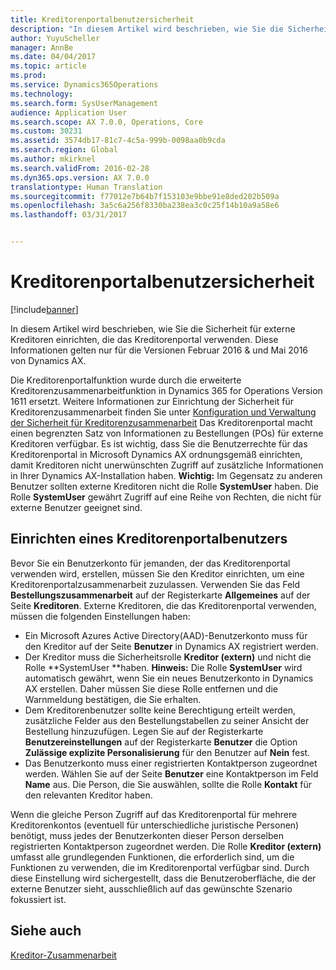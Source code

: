 ```yaml
---
title: Kreditorenportalbenutzersicherheit
description: "In diesem Artikel wird beschrieben, wie Sie die Sicherheit für externe Kreditoren einrichten, die das Kreditorenportal verwenden. Diese Informationen gelten nur für die Versionen Februar 2016 &amp; und Mai 2016 von Dynamics AX."
author: YuyuScheller
manager: AnnBe
ms.date: 04/04/2017
ms.topic: article
ms.prod: 
ms.service: Dynamics365Operations
ms.technology: 
ms.search.form: SysUserManagement
audience: Application User
ms.search.scope: AX 7.0.0, Operations, Core
ms.custom: 30231
ms.assetid: 3574db17-81c7-4c5a-999b-0098aa0b9cda
ms.search.region: Global
ms.author: mkirknel
ms.search.validFrom: 2016-02-28
ms.dyn365.ops.version: AX 7.0.0
translationtype: Human Translation
ms.sourcegitcommit: f77012e7b64b7f153103e9bbe91e8ded202b509a
ms.openlocfilehash: 3a5c6a256f8330ba238ea3c0c25f14b10a9a58e6
ms.lasthandoff: 03/31/2017


---
```


# <a name="vendor-portal-user-security"></a>Kreditorenportalbenutzersicherheit

[!include[banner](../includes/banner.md)]


In diesem Artikel wird beschrieben, wie Sie die Sicherheit für externe Kreditoren einrichten, die das Kreditorenportal verwenden. Diese Informationen gelten nur für die Versionen Februar 2016 &amp; und Mai 2016 von Dynamics AX.

Die Kreditorenportalfunktion wurde durch die erweiterte Kreditorenzusammenarbeitfunktion in Dynamics 365 for Operations Version 1611 ersetzt. Weitere Informationen zur Einrichtung der Sicherheit für Kreditorenzusammenarbeit finden Sie unter [Konfiguration und Verwaltung der Sicherheit für Kreditorenzusammenarbeit](set-up-maintain-vendor-collaboration.md) Das Kreditorenportal macht einen begrenzten Satz von Informationen zu Bestellungen (POs) für externe Kreditoren verfügbar. Es ist wichtig, dass Sie die Benutzerrechte für das Kreditorenportal in Microsoft Dynamics AX ordnungsgemäß einrichten, damit Kreditoren nicht unerwünschten Zugriff auf zusätzliche Informationen in Ihrer Dynamics AX-Installation haben. **Wichtig:** Im Gegensatz zu anderen Benutzer sollten externe Kreditoren nicht die Rolle **SystemUser** haben. Die Rolle **SystemUser** gewährt Zugriff auf eine Reihe von Rechten, die nicht für externe Benutzer geeignet sind.

## <a name="setting-up-a-vendor-portal-user"></a>Einrichten eines Kreditorenportalbenutzers
Bevor Sie ein Benutzerkonto für jemanden, der das Kreditorenportal verwenden wird, erstellen, müssen Sie den Kreditor einrichten, um eine Kreditorenportalzusammenarbeit zuzulassen. Verwenden Sie das Feld **Bestellungszusammenarbeit** auf der Registerkarte **Allgemeines** auf der Seite **Kreditoren**. Externe Kreditoren, die das Kreditorenportal verwenden, müssen die folgenden Einstellungen haben:

-   Ein Microsoft Azures Active Directory(AAD)-Benutzerkonto muss für den Kreditor auf der Seite **Benutzer** in Dynamics AX registriert werden.
-   Der Kreditor muss die Sicherheitsrolle **Kreditor (extern)** und nicht die Rolle **SystemUser **haben. **Hinweis:** Die Rolle **SystemUser** wird automatisch gewährt, wenn Sie ein neues Benutzerkonto in Dynamics AX erstellen. Daher müssen Sie diese Rolle entfernen und die Warnmeldung bestätigen, die Sie erhalten.
-   Dem Kreditorenbenutzer sollte keine Berechtigung erteilt werden, zusätzliche Felder aus den Bestellungstabellen zu seiner Ansicht der Bestellung hinzuzufügen. Legen Sie auf der Registerkarte **Benutzereinstellungen** auf der Registerkarte **Benutzer** die Option **Zulässige explizite Personalisierung** für den Benutzer auf **Nein** fest.
-   Das Benutzerkonto muss einer registrierten Kontaktperson zugeordnet werden. Wählen Sie auf der Seite **Benutzer** eine Kontaktperson im Feld **Name** aus. Die Person, die Sie auswählen, sollte die Rolle **Kontakt** für den relevanten Kreditor haben.

Wenn die gleiche Person Zugriff auf das Kreditorenportal für mehrere Kreditorenkontos (eventuell für unterschiedliche juristische Personen) benötigt, muss jedes der Benutzerkonten dieser Person derselben registrierten Kontaktperson zugeordnet werden. Die Rolle **Kreditor (extern)** umfasst alle grundlegenden Funktionen, die erforderlich sind, um die Funktionen zu verwenden, die im Kreditorenportal verfügbar sind. Durch diese Einstellung wird sichergestellt, dass die Benutzeroberfläche, die der externe Benutzer sieht, ausschließlich auf das gewünschte Szenario fokussiert ist.

<a name="see-also"></a>Siehe auch
--------

[Kreditor-Zusammenarbeit](collaborate-vendors-vendor-portal.md)




